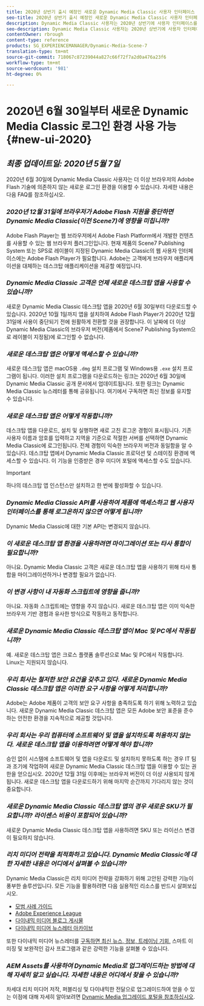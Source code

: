 ```yaml
---
title: 2020년 상반기 출시 예정인 새로운 Dynamic Media Classic 사용자 인터페이스
seo-title: 2020년 상반기 출시 예정인 새로운 Dynamic Media Classic 사용자 인터페이스
description: Dynamic Media Classic 사용자는 2020년 상반기에 사용자 인터페이스를 새로 고칠 수 있습니다. 이 경험은 중요한 리소스에 대한 링크가 포함된 업데이트된 로그인을 제공하며 이 업데이트는 더 이상 브라우저의 Adobe Flash 기술을 사용하지 않습니다.
seo-description: Dynamic Media Classic 사용자는 2020년 상반기에 사용자 인터페이스를 새로 고칠 수 있습니다. 이 경험은 중요한 리소스에 대한 링크가 포함된 업데이트된 로그인을 제공하며 이 업데이트는 더 이상 브라우저의 Adobe Flash 기술을 사용하지 않습니다.
contentOwner: rbrough
content-type: reference
products: SG_EXPERIENCEMANAGER/Dynamic-Media-Scene-7
translation-type: tm+mt
source-git-commit: 718067c87239044a827c66f72f7a2d0a476a23f6
workflow-type: tm+mt
source-wordcount: '981'
ht-degree: 0%

---
```



# 2020년 6월 30일부터 새로운 Dynamic Media Classic 로그인 환경 사용 가능 {#new-ui-2020}

## _최종 업데이트일: 2020년 5월 7일_

2020년 6월 30일에 Dynamic Media Classic 사용자는 더 이상 브라우저의 Adobe Flash 기술에 의존하지 않는 새로운 로그인 환경을 이용할 수 있습니다. 자세한 내용은 다음 FAQ를 참조하십시오.

### **_2020년 12월 31일에 브라우저가 Adobe Flash 지원을 중단하면 Dynamic Media Classic(이전 Scene7)에 영향을 미칩니까?_**

Adobe Flash Player는 웹 브라우저에서 Adobe Flash Platform에서 개발한 컨텐츠를 사용할 수 있는 웹 브라우저 플러그인입니다. 현재 제품의 Scene7 Publishing System 또는 SPS로 레이블이 지정된 Dynamic Media Classic의 웹 사용자 인터페이스에는 Adobe Flash Player가 필요합니다. Adobe는 고객에게 브라우저 애플리케이션을 대체하는 데스크탑 애플리케이션을 제공할 예정입니다.

### **_Dynamic Media Classic 고객은 언제 새로운 데스크탑 앱을 사용할 수 있습니까?_**

새로운 Dynamic Media Classic 데스크탑 앱을 2020년 6월 30일부터 다운로드할 수 있습니다. 2020년 10월 1일까지 앱을 설치하여 Adobe Flash Player가 2020년 12월 31일에 사용이 중단되기 전에 원활하게 전환할 것을 권장합니다.  이 날짜에 더 이상 Dynamic Media Classic의 브라우저 버전(제품에서 Scene7 Publishing System으로 레이블이 지정됨)에 로그인할 수 없습니다.

### **_새로운 데스크탑 앱은 어떻게 액세스할 수 있습니까?_**

새로운 데스크탑 앱은 macOS용 `.dmg` 설치 프로그램 및 Windows용 `.exe` 설치 프로그램이 됩니다. 이러한 설치 프로그램을 다운로드하는 링크는 2020년 6월 30일에 Dynamic Media Classic 공개 문서에서 업데이트됩니다. 또한 링크는 Dynamic Media Classic 뉴스레터를 통해 공유됩니다. 여기에서 구독하면 최신 정보를 유지할 수 있습니다.

### **_새로운 데스크탑 앱은 어떻게 작동합니까?_**

데스크탑 앱을 다운로드, 설치 및 실행하면 새로 고친 로그온 경험이 표시됩니다. 기존 사용자 이름과 암호를 입력하고 지역을 기준으로 적절한 서버를 선택하면 Dynamic Media Classic에 로그인됩니다. 전체 경험이 익숙한 브라우저 버전과 동일함을 알 수 있습니다. 데스크탑 앱에서 Dynamic Media Classic 프로덕션 및 스테이징 환경에 액세스할 수 있습니다. 이 기능을 인증받은 경우 미디어 포털에 액세스할 수도 있습니다.

>[!IMPORTANT]
>
>하나의 데스크탑 앱 인스턴스만 설치하고 한 번에 활성화할 수 있습니다.

### **_Dynamic Media Classic API를 사용하여 제품에 액세스하고 웹 사용자 인터페이스를 통해 로그온하지 않으면 어떻게 됩니까?_**

Dynamic Media Classic에 대한 기본 API는 변경되지 않습니다.

### **_이 새로운 데스크탑 앱 환경을 사용하려면 마이그레이션 또는 타사 통합이 필요합니까?_**

아니요. Dynamic Media Classic 고객은 새로운 데스크탑 앱을 사용하기 위해 타사 통합을 마이그레이션하거나 변경할 필요가 없습니다.

### **_이 변경 사항이 내 자동화 스크립트에 영향을 줍니까?_**

아니요. 자동화 스크립트에는 영향을 주지 않습니다. 새로운 데스크탑 앱은 이미 익숙한 브라우저 기반 경험과 유사한 방식으로 작동하고 동작합니다.

### **_새로운 Dynamic Media Classic 데스크탑 앱이 Mac 및 PC에서 작동됩니까?_**

예. 새로운 데스크탑 앱은 크로스 플랫폼 솔루션으로 Mac 및 PC에서 작동합니다. Linux는 지원되지 않습니다.

### **_우리 회사는 철저한 보안 요건을 갖추고 있다. 새로운 Dynamic Media Classic 데스크탑 앱은 이러한 요구 사항을 어떻게 처리합니까?_**

Adobe는 Adobe 제품이 고객의 보안 요구 사항을 충족하도록 하기 위해 노력하고 있습니다. 새로운 Dynamic Media Classic 데스크탑 앱은 모든 Adobe 보안 표준을 준수하는 안전한 환경을 지속적으로 제공할 것입니다.

### **_우리 회사는 우리 컴퓨터에 소프트웨어 및 앱을 설치하도록 허용하지 않는다. 새로운 데스크탑 앱을 이용하려면 어떻게 해야 합니까?_**

승인 없이 시스템에 소프트웨어 및 앱을 다운로드 및 설치하지 못하도록 하는 경우 IT 팀과 조기에 작업하여 새로운 Dynamic Media Classic 데스크탑 앱을 이용할 수 있는 권한을 얻으십시오. 2020년 12월 31일 이후에는 브라우저 버전이 더 이상 사용되지 않게 됩니다. 새로운 데스크탑 앱을 다운로드하기 위해 마지막 순간까지 기다리지 않는 것이 중요합니다.

### **_새로운 Dynamic Media Classic 데스크탑 앱의 경우 새로운 SKU가 필요합니까? 라이센스 비용이 포함되어 있습니까?_**

새로운 Dynamic Media Classic 데스크탑 앱을 사용하려면 SKU 또는 라이선스 변경이 필요하지 않습니다.

### **_리치 미디어 전략을 최적화하고 있습니다. Dynamic Media Classic에 대한 자세한 내용은 어디에서 살펴볼 수 있습니까?_**

Dynamic Media Classic은 리치 미디어 전략을 강화하기 위해 고안된 강력한 기능이 풍부한 솔루션입니다. 모든 기능을 활용하려면 다음 실용적인 리소스를 반드시 살펴보십시오.

* [모범 사례 가이드](https://www.adobe.com/content/dam/www/us/en/marketing/experience-manager-assets/dynamic-media/adobe-dynamic-media-classic-best-practices-guide.pdf)
* [Adobe Experience League](https://guided.adobe.com/#recommended/solutions/experience-manager)
* [다이내믹 미디어 블로그 게시물](https://theblog.adobe.com/tag/dynamic-media/)
* [다이내믹 미디어 뉴스레터 아카이브](https://docs.adobe.com/content/help/en/dynamic-media-classic/using/dynamic-media-newsletter.html)

또한 다이내믹 미디어 뉴스레터를 [구독하면 최신 뉴스, 정보, 트레이닝 기회,](https://www.adobe.com/subscription/dynamic-media-newsletter.html) 스마트 이미징 [](https://helpx.adobe.com/experience-manager/6-3/assets/using/imaging-faq.html)및 보완적인 감사 프로그램과 같은 강력한 기능을 살펴볼 수 있습니다.

### **_AEM Assets를 사용하여 Dynamic Media로 업그레이드하는 방법에 대해 자세히 알고 싶습니다. 자세한 내용은 어디에서 찾을 수 있습니까?_**

차세대 리치 미디어 저작, 퍼블리싱 및 다이내믹한 전달으로 업그레이드하여 얻을 수 있는 이점에 대해 자세히 알아보려면 [Dynamic Media 업그레이드 포털을 참조하십시오](http://exploreadobe.com/dynamic-media-upgrade/).

